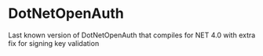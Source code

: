 DotNetOpenAuth
==============

Last known version of DotNetOpenAuth that compiles for NET 4.0 with extra fix for signing key validation
